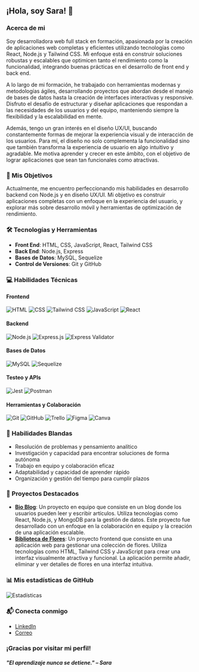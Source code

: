 ## ¡Hola, soy Sara! 👋

### Acerca de mi
Soy desarrolladora web full stack en formación, apasionada por la creación de aplicaciones web completas y eficientes utilizando tecnologías como React, Node.js y Tailwind CSS. Mi enfoque está en construir soluciones robustas y escalables que optimicen tanto el rendimiento como la funcionalidad, integrando buenas prácticas en el desarrollo de front end y back end.

A lo largo de mi formación, he trabajado con herramientas modernas y metodologías ágiles, desarrollando proyectos que abordan desde el manejo de bases de datos hasta la creación de interfaces interactivas y responsive. Disfruto el desafío de estructurar y diseñar aplicaciones que respondan a las necesidades de los usuarios y del equipo, manteniendo siempre la flexibilidad y la escalabilidad en mente.

Además, tengo un gran interés en el diseño UX/UI, buscando constantemente formas de mejorar la experiencia visual y de interacción de los usuarios. Para mí, el diseño no solo complementa la funcionalidad sino que también transforma la experiencia de usuario en algo intuitivo y agradable. Me motiva aprender y crecer en este ámbito, con el objetivo de lograr aplicaciones que sean tan funcionales como atractivas.

### 🎯 Mis Objetivos
Actualmente, me encuentro perfeccionando mis habilidades en desarrollo backend con Node.js y en diseño UX/UI. Mi objetivo es construir aplicaciones completas con un enfoque en la experiencia del usuario, y explorar más sobre desarrollo móvil y herramientas de optimización de rendimiento.


### 🛠️ Tecnologías y Herramientas
- **Front End**: HTML, CSS, JavaScript, React, Tailwind CSS
- **Back End**: Node.js, Express
- **Bases de Datos**: MySQL, Sequelize
- **Control de Versiones**: Git y GitHub

### 💻 Habilidades Técnicas

#### Frontend
![HTML](https://img.shields.io/badge/-HTML-E34F26?style=flat-square&logo=html5&logoColor=white) 
![CSS](https://img.shields.io/badge/-CSS3-1572B6?style=flat-square&logo=css3&logoColor=white) 
![Tailwind CSS](https://img.shields.io/badge/-Tailwind_CSS-38B2AC?style=flat-square&logo=tailwind-css&logoColor=white) 
![JavaScript](https://img.shields.io/badge/-JavaScript-F7DF1E?style=flat-square&logo=javascript&logoColor=black) 
![React](https://img.shields.io/badge/-React-61DAFB?style=flat-square&logo=react&logoColor=black)

#### Backend
![Node.js](https://img.shields.io/badge/-Node.js-339933?style=flat-square&logo=node.js&logoColor=white) 
![Express.js](https://img.shields.io/badge/-Express.js-000000?style=flat-square&logo=express&logoColor=white) 
![Express Validator](https://img.shields.io/badge/-Express%20Validator-8E44AD?style=flat-square&logo=express&logoColor=white)

#### Bases de Datos
![MySQL](https://img.shields.io/badge/-MySQL-4479A1?style=flat-square&logo=mysql&logoColor=white) 
![Sequelize](https://img.shields.io/badge/-Sequelize-52B0E7?style=flat-square&logo=sequelize&logoColor=white)

#### Testeo y APIs
![Jest](https://img.shields.io/badge/-Jest-C21325?style=flat-square&logo=jest&logoColor=white) 
![Postman](https://img.shields.io/badge/-Postman-FF6C37?style=flat-square&logo=postman&logoColor=white)

#### Herramientas y Colaboración
![Git](https://img.shields.io/badge/-Git-F05032?style=flat-square&logo=git&logoColor=white) 
![GitHub](https://img.shields.io/badge/-GitHub-181717?style=flat-square&logo=github&logoColor=white) 
![Trello](https://img.shields.io/badge/-Trello-0079BF?style=flat-square&logo=trello&logoColor=white) 
![Figma](https://img.shields.io/badge/-Figma-F24E1E?style=flat-square&logo=figma&logoColor=white) 
![Canva](https://img.shields.io/badge/-Canva-00C4CC?style=flat-square&logo=canva&logoColor=white)

### 🌟 Habilidades Blandas
- Resolución de problemas y pensamiento analítico
- Investigación y capacidad para encontrar soluciones de forma autónoma
- Trabajo en equipo y colaboración eficaz
- Adaptabilidad y capacidad de aprender rápido
- Organización y gestión del tiempo para cumplir plazos




### 🚀 Proyectos Destacados
- **[Bio Blog](https://github.com/Omarlsant/bio-blog)**: Un proyecto en equipo que consiste en un blog donde los usuarios pueden leer y escribir artículos. Utiliza tecnologías como React, Node.js, y MongoDB para la gestión de datos. Este proyecto fue desarrollado con un enfoque en la colaboración en equipo y la creación de una aplicación escalable.
- **[Biblioteca de Flores](https://github.com/Sarixav/bibliotecaDeFlores)**: Un proyecto frontend que consiste en una aplicación web para gestionar una colección de flores. Utiliza tecnologías como HTML, Tailwind CSS y JavaScript para crear una interfaz visualmente atractiva y funcional. La aplicación permite añadir, eliminar y ver detalles de flores en una interfaz intuitiva.

### 📊 Mis estadísticas de GitHub
![Estadísticas](https://github-readme-stats.vercel.app/api?username=Sarixav&show_icons=true&theme=radical)

### 📬 Conecta conmigo
- [LinkedIn](https://www.linkedin.com/in/saraalcarazvalverde/)
- [Correo](salcarazvalverde@gmail.com)

### ¡Gracias por visitar mi perfil!
##### "El aprendizaje nunca se detiene." – Sara

